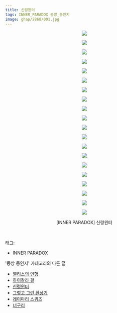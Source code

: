 ```yaml
---
title: 신령윈터
tags: INNER_PARADOX 동방_동인지
image: ghap/2868/001.jpg
---
```

<div class="article">
<p style="text-align: center; clear: none; float: none;"><img src="{{ site.nasurl }}/ghap/2868/001.jpg"/></p>
<p style="text-align: center; clear: none; float: none;"><img src="{{ site.nasurl }}/ghap/2868/002.jpg"/></p>
<p style="text-align: center; clear: none; float: none;"><img src="{{ site.nasurl }}/ghap/2868/003.jpg"/></p>
<p style="text-align: center; clear: none; float: none;"><img src="{{ site.nasurl }}/ghap/2868/004.jpg"/></p>
<p style="text-align: center; clear: none; float: none;"><img src="{{ site.nasurl }}/ghap/2868/005.jpg"/></p>
<p style="text-align: center; clear: none; float: none;"><img src="{{ site.nasurl }}/ghap/2868/006.jpg"/></p>
<p style="text-align: center; clear: none; float: none;"><img src="{{ site.nasurl }}/ghap/2868/007.jpg"/></p>
<p style="text-align: center; clear: none; float: none;"><img src="{{ site.nasurl }}/ghap/2868/008.jpg"/></p>
<p style="text-align: center; clear: none; float: none;"><img src="{{ site.nasurl }}/ghap/2868/009.jpg"/></p>
<p style="text-align: center; clear: none; float: none;"><img src="{{ site.nasurl }}/ghap/2868/010.jpg"/></p>
<p style="text-align: center; clear: none; float: none;"><img src="{{ site.nasurl }}/ghap/2868/011.jpg"/></p>
<p style="text-align: center; clear: none; float: none;"><img src="{{ site.nasurl }}/ghap/2868/012.jpg"/></p>
<p style="text-align: center; clear: none; float: none;"><img src="{{ site.nasurl }}/ghap/2868/013.jpg"/></p>
<p style="text-align: center; clear: none; float: none;"><img src="{{ site.nasurl }}/ghap/2868/014.jpg"/></p>
<p style="text-align: center; clear: none; float: none;"><img src="{{ site.nasurl }}/ghap/2868/015.jpg"/></p>
<p style="text-align: center; clear: none; float: none;"><img src="{{ site.nasurl }}/ghap/2868/016.jpg"/></p>
<p style="text-align: center; clear: none; float: none;"><img src="{{ site.nasurl }}/ghap/2868/017.jpg"/></p>
<p style="text-align: center; clear: none; float: none;"><img src="{{ site.nasurl }}/ghap/2868/018.jpg"/></p>
<p style="text-align: center; clear: none; float: none;"><img src="{{ site.nasurl }}/ghap/2868/019.jpg"/></p>
<p style="text-align: center; clear: none; float: none;"><img src="{{ site.nasurl }}/ghap/2868/020.jpg"/></p>
<p style="text-align: center; clear: none; float: none;">[INNER PARADOX] 신령윈터</p>
<p><br/></p>
</div><div class="tagTrail">
<p>태그: </p>
<ul>
<li>INNER PARADOX</li>
</ul>
</div><div class="another">
<p>'동방 동인지' 카테고리의 다른 글</p>
<ul>
<li><a href="/2016-12-09-ghap_2870">앨리스의 인형</a></li>
<li><a href="/2016-12-09-ghap_2869">하이칼라 걸</a></li>
<li><a href="/2016-12-09-ghap_2868">신령윈터</a></li>
<li><a href="/2016-12-09-ghap_2866">그렇고 그런 환상기</a></li>
<li><a href="/2016-12-09-ghap_2865">레이마리 스퀴즈</a></li>
<li><a href="/2016-12-09-ghap_2864">너구리</a></li>
</ul>
</div><div class="cb_module cb_fluid">
<div class="cb_wrt cb_profile">
</div><!-- commentList close -->
</div>